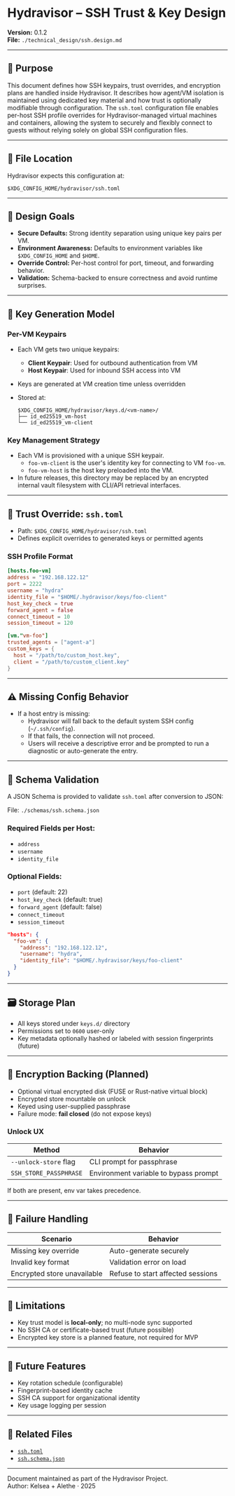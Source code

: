 # Hydravisor – SSH Trust & Key Design

**Version:** 0.1.2  
**File:** `./technical_design/ssh.design.md`

---

## 🎯 Purpose

This document defines how SSH keypairs, trust overrides, and encryption plans are handled inside Hydravisor. It describes how agent/VM isolation is maintained using dedicated key material and how trust is optionally modifiable through configuration. The `ssh.toml` configuration file enables per-host SSH profile overrides for Hydravisor-managed virtual machines and containers, allowing the system to securely and flexibly connect to guests without relying solely on global SSH configuration files.

---

## 📂 File Location

Hydravisor expects this configuration at:

```text
$XDG_CONFIG_HOME/hydravisor/ssh.toml
```

---

## 🔐 Design Goals

- **Secure Defaults:** Strong identity separation using unique key pairs per VM.
- **Environment Awareness:** Defaults to environment variables like `$XDG_CONFIG_HOME` and `$HOME`.
- **Override Control:** Per-host control for port, timeout, and forwarding behavior.
- **Validation:** Schema-backed to ensure correctness and avoid runtime surprises.

---

## 🔐 Key Generation Model

### Per-VM Keypairs

* Each VM gets two unique keypairs:
  * **Client Keypair**: Used for outbound authentication from VM
  * **Host Keypair**: Used for inbound SSH access into VM
* Keys are generated at VM creation time unless overridden
* Stored at:

  ```text
  $XDG_CONFIG_HOME/hydravisor/keys.d/<vm-name>/
  ├── id_ed25519_vm-host
  └── id_ed25519_vm-client
  ```

### Key Management Strategy

- Each VM is provisioned with a unique SSH keypair.
  - `foo-vm-client` is the user's identity key for connecting to VM `foo-vm`.
  - `foo-vm-host` is the host key preloaded into the VM.
- In future releases, this directory may be replaced by an encrypted internal vault filesystem with CLI/API retrieval interfaces.

---

## 🛂 Trust Override: `ssh.toml`

* Path: `$XDG_CONFIG_HOME/hydravisor/ssh.toml`
* Defines explicit overrides to generated keys or permitted agents

### SSH Profile Format

```toml
[hosts.foo-vm]
address = "192.168.122.12"
port = 2222
username = "hydra"
identity_file = "$HOME/.hydravisor/keys/foo-client"
host_key_check = true
forward_agent = false
connect_timeout = 10
session_timeout = 120

[vm."vm-foo"]
trusted_agents = ["agent-a"]
custom_keys = {
  host = "/path/to/custom_host.key",
  client = "/path/to/custom_client.key"
}
```

---

## ⚠️ Missing Config Behavior

- If a host entry is missing:
  - Hydravisor will fall back to the default system SSH config (`~/.ssh/config`).
  - If that fails, the connection will not proceed.
  - Users will receive a descriptive error and be prompted to run a diagnostic or auto-generate the entry.

---

## 🧾 Schema Validation

A JSON Schema is provided to validate `ssh.toml` after conversion to JSON:

File: `./schemas/ssh.schema.json`

### Required Fields per Host:
- `address`
- `username`
- `identity_file`

### Optional Fields:
- `port` (default: 22)
- `host_key_check` (default: true)
- `forward_agent` (default: false)
- `connect_timeout`
- `session_timeout`

```json
"hosts": {
  "foo-vm": {
    "address": "192.168.122.12",
    "username": "hydra",
    "identity_file": "$HOME/.hydravisor/keys/foo-client"
  }
}
```

---

## 🗃️ Storage Plan

* All keys stored under `keys.d/` directory
* Permissions set to `0600` user-only
* Key metadata optionally hashed or labeled with session fingerprints (future)

---

## 🔐 Encryption Backing (Planned)

* Optional virtual encrypted disk (FUSE or Rust-native virtual block)
* Encrypted store mountable on unlock
* Keyed using user-supplied passphrase
* Failure mode: **fail closed** (do not expose keys)

### Unlock UX

| Method                 | Behavior                              |
| ---------------------- | ------------------------------------- |
| `--unlock-store` flag  | CLI prompt for passphrase             |
| `SSH_STORE_PASSPHRASE` | Environment variable to bypass prompt |

If both are present, env var takes precedence.

---

## 🚧 Failure Handling

| Scenario                    | Behavior                          |
| --------------------------- | --------------------------------- |
| Missing key override        | Auto-generate securely            |
| Invalid key format          | Validation error on load          |
| Encrypted store unavailable | Refuse to start affected sessions |

---

## 🚫 Limitations

* Key trust model is **local-only**; no multi-node sync supported
* No SSH CA or certificate-based trust (future possible)
* Encrypted key store is a planned feature, not required for MVP

---

## 📌 Future Features

* Key rotation schedule (configurable)
* Fingerprint-based identity cache
* SSH CA support for organizational identity
* Key usage logging per session

---

## 📎 Related Files

- [`ssh.toml`](ssh.toml)
- [`ssh.schema.json`](ssh.schema.json)

---

Document maintained as part of the Hydravisor Project.  
Author: Kelsea + Alethe · 2025